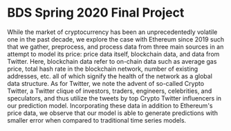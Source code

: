 # BDS Spring 2020 Final Project
While the market of cryptocurrency has been an unprecedentedly volatile one in the past decade, we explore the case with Ethereum since 2019 such that we gather, preprocess, and process data from three main sources in an attempt to model its price: price data itself, blockchain data, and data from Twitter. Here, blockchain data refer to on-chain data such as average gas price, total hash rate in the blockchain network, number of existing addresses, etc. all of which signify the health of the network as a global data structure. As for Twitter, we note the advent of so-called Crypto Twitter, a Twitter clique of investors, traders, engineers, celebrities, and speculators, and thus utilize the tweets by top Crypto Twitter influencers in our prediction model. Incorporating these data in addition to Ethereum's price data, we observe that our model is able to generate predictions with smaller error when compared to traditional time series models.